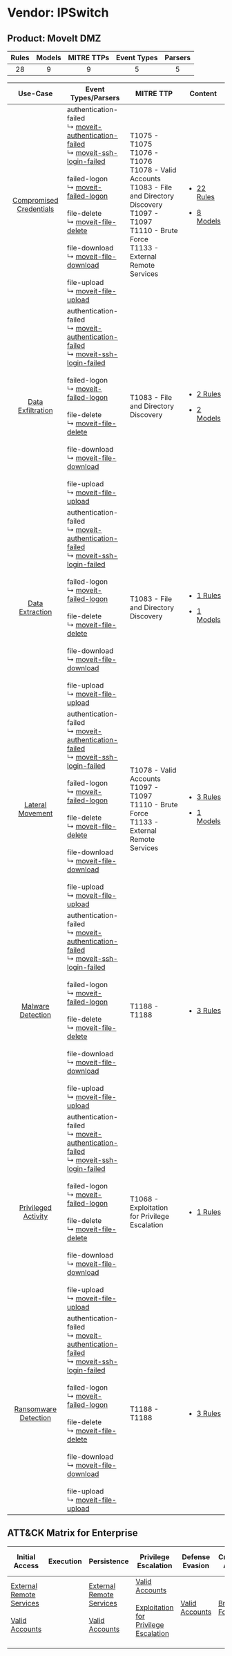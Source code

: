 Vendor: IPSwitch
================
Product: MoveIt DMZ
-------------------
| Rules | Models | MITRE TTPs | Event Types | Parsers |
|:-----:|:------:|:----------:|:-----------:|:-------:|
|  28   |   9    |     9      |      5      |    5    |

|                                  Use-Case                                  | Event Types/Parsers                                                                                                                                                                                                                                                                                                                                                                                                                                                                                                                                                                               | MITRE TTP                                                                                                                                                                        | Content                                                                                                                 |
|:--------------------------------------------------------------------------:| ------------------------------------------------------------------------------------------------------------------------------------------------------------------------------------------------------------------------------------------------------------------------------------------------------------------------------------------------------------------------------------------------------------------------------------------------------------------------------------------------------------------------------------------------------------------------------------------------- | -------------------------------------------------------------------------------------------------------------------------------------------------------------------------------- | ----------------------------------------------------------------------------------------------------------------------- |
| [Compromised Credentials](../../../UseCases/uc_compromised_credentials.md) |  authentication-failed<br> ↳ [moveit-authentication-failed](Parsers/parserContent_moveit-authentication-failed.md)<br> ↳ [moveit-ssh-login-failed](Parsers/parserContent_moveit-ssh-login-failed.md)<br><br> failed-logon<br> ↳ [moveit-failed-logon](Parsers/parserContent_moveit-failed-logon.md)<br><br> file-delete<br> ↳ [moveit-file-delete](Parsers/parserContent_moveit-file-delete.md)<br><br> file-download<br> ↳ [moveit-file-download](Parsers/parserContent_moveit-file-download.md)<br><br> file-upload<br> ↳ [moveit-file-upload](Parsers/parserContent_moveit-file-upload.md)<br> | T1075 - T1075<br>T1076 - T1076<br>T1078 - Valid Accounts<br>T1083 - File and Directory Discovery<br>T1097 - T1097<br>T1110 - Brute Force<br>T1133 - External Remote Services<br> | [<ul><li>22 Rules</li></ul><ul><li>8 Models</li></ul>](Rules_Models/r_m_ipswitch_moveit_dmz_Compromised_Credentials.md) |
|       [Data Exfiltration](../../../UseCases/uc_data_exfiltration.md)       |  authentication-failed<br> ↳ [moveit-authentication-failed](Parsers/parserContent_moveit-authentication-failed.md)<br> ↳ [moveit-ssh-login-failed](Parsers/parserContent_moveit-ssh-login-failed.md)<br><br> failed-logon<br> ↳ [moveit-failed-logon](Parsers/parserContent_moveit-failed-logon.md)<br><br> file-delete<br> ↳ [moveit-file-delete](Parsers/parserContent_moveit-file-delete.md)<br><br> file-download<br> ↳ [moveit-file-download](Parsers/parserContent_moveit-file-download.md)<br><br> file-upload<br> ↳ [moveit-file-upload](Parsers/parserContent_moveit-file-upload.md)<br> | T1083 - File and Directory Discovery<br>                                                                                                                                         | [<ul><li>2 Rules</li></ul><ul><li>2 Models</li></ul>](Rules_Models/r_m_ipswitch_moveit_dmz_Data_Exfiltration.md)        |
|         [Data Extraction](../../../UseCases/uc_data_extraction.md)         |  authentication-failed<br> ↳ [moveit-authentication-failed](Parsers/parserContent_moveit-authentication-failed.md)<br> ↳ [moveit-ssh-login-failed](Parsers/parserContent_moveit-ssh-login-failed.md)<br><br> failed-logon<br> ↳ [moveit-failed-logon](Parsers/parserContent_moveit-failed-logon.md)<br><br> file-delete<br> ↳ [moveit-file-delete](Parsers/parserContent_moveit-file-delete.md)<br><br> file-download<br> ↳ [moveit-file-download](Parsers/parserContent_moveit-file-download.md)<br><br> file-upload<br> ↳ [moveit-file-upload](Parsers/parserContent_moveit-file-upload.md)<br> | T1083 - File and Directory Discovery<br>                                                                                                                                         | [<ul><li>1 Rules</li></ul><ul><li>1 Models</li></ul>](Rules_Models/r_m_ipswitch_moveit_dmz_Data_Extraction.md)          |
|        [Lateral Movement](../../../UseCases/uc_lateral_movement.md)        |  authentication-failed<br> ↳ [moveit-authentication-failed](Parsers/parserContent_moveit-authentication-failed.md)<br> ↳ [moveit-ssh-login-failed](Parsers/parserContent_moveit-ssh-login-failed.md)<br><br> failed-logon<br> ↳ [moveit-failed-logon](Parsers/parserContent_moveit-failed-logon.md)<br><br> file-delete<br> ↳ [moveit-file-delete](Parsers/parserContent_moveit-file-delete.md)<br><br> file-download<br> ↳ [moveit-file-download](Parsers/parserContent_moveit-file-download.md)<br><br> file-upload<br> ↳ [moveit-file-upload](Parsers/parserContent_moveit-file-upload.md)<br> | T1078 - Valid Accounts<br>T1097 - T1097<br>T1110 - Brute Force<br>T1133 - External Remote Services<br>                                                                           | [<ul><li>3 Rules</li></ul><ul><li>1 Models</li></ul>](Rules_Models/r_m_ipswitch_moveit_dmz_Lateral_Movement.md)         |
|       [Malware Detection](../../../UseCases/uc_malware_detection.md)       |  authentication-failed<br> ↳ [moveit-authentication-failed](Parsers/parserContent_moveit-authentication-failed.md)<br> ↳ [moveit-ssh-login-failed](Parsers/parserContent_moveit-ssh-login-failed.md)<br><br> failed-logon<br> ↳ [moveit-failed-logon](Parsers/parserContent_moveit-failed-logon.md)<br><br> file-delete<br> ↳ [moveit-file-delete](Parsers/parserContent_moveit-file-delete.md)<br><br> file-download<br> ↳ [moveit-file-download](Parsers/parserContent_moveit-file-download.md)<br><br> file-upload<br> ↳ [moveit-file-upload](Parsers/parserContent_moveit-file-upload.md)<br> | T1188 - T1188<br>                                                                                                                                                                | [<ul><li>3 Rules</li></ul>](Rules_Models/r_m_ipswitch_moveit_dmz_Malware_Detection.md)                                  |
|     [Privileged Activity](../../../UseCases/uc_privileged_activity.md)     |  authentication-failed<br> ↳ [moveit-authentication-failed](Parsers/parserContent_moveit-authentication-failed.md)<br> ↳ [moveit-ssh-login-failed](Parsers/parserContent_moveit-ssh-login-failed.md)<br><br> failed-logon<br> ↳ [moveit-failed-logon](Parsers/parserContent_moveit-failed-logon.md)<br><br> file-delete<br> ↳ [moveit-file-delete](Parsers/parserContent_moveit-file-delete.md)<br><br> file-download<br> ↳ [moveit-file-download](Parsers/parserContent_moveit-file-download.md)<br><br> file-upload<br> ↳ [moveit-file-upload](Parsers/parserContent_moveit-file-upload.md)<br> | T1068 - Exploitation for Privilege Escalation<br>                                                                                                                                | [<ul><li>1 Rules</li></ul>](Rules_Models/r_m_ipswitch_moveit_dmz_Privileged_Activity.md)                                |
|    [Ransomware Detection](../../../UseCases/uc_ransomware_detection.md)    |  authentication-failed<br> ↳ [moveit-authentication-failed](Parsers/parserContent_moveit-authentication-failed.md)<br> ↳ [moveit-ssh-login-failed](Parsers/parserContent_moveit-ssh-login-failed.md)<br><br> failed-logon<br> ↳ [moveit-failed-logon](Parsers/parserContent_moveit-failed-logon.md)<br><br> file-delete<br> ↳ [moveit-file-delete](Parsers/parserContent_moveit-file-delete.md)<br><br> file-download<br> ↳ [moveit-file-download](Parsers/parserContent_moveit-file-download.md)<br><br> file-upload<br> ↳ [moveit-file-upload](Parsers/parserContent_moveit-file-upload.md)<br> | T1188 - T1188<br>                                                                                                                                                                | [<ul><li>3 Rules</li></ul>](Rules_Models/r_m_ipswitch_moveit_dmz_Ransomware_Detection.md)                               |

ATT&CK Matrix for Enterprise
----------------------------
| Initial Access                                                                                                                                   | Execution | Persistence                                                                                                                                      | Privilege Escalation                                                                                                                                          | Defense Evasion                                                     | Credential Access                                                | Discovery                                                                         | Lateral Movement | Collection | Command and Control | Exfiltration | Impact |
| ------------------------------------------------------------------------------------------------------------------------------------------------ | --------- | ------------------------------------------------------------------------------------------------------------------------------------------------ | ------------------------------------------------------------------------------------------------------------------------------------------------------------- | ------------------------------------------------------------------- | ---------------------------------------------------------------- | --------------------------------------------------------------------------------- | ---------------- | ---------- | ------------------- | ------------ | ------ |
| [External Remote Services](https://attack.mitre.org/techniques/T1133)<br><br>[Valid Accounts](https://attack.mitre.org/techniques/T1078)<br><br> |           | [External Remote Services](https://attack.mitre.org/techniques/T1133)<br><br>[Valid Accounts](https://attack.mitre.org/techniques/T1078)<br><br> | [Valid Accounts](https://attack.mitre.org/techniques/T1078)<br><br>[Exploitation for Privilege Escalation](https://attack.mitre.org/techniques/T1068)<br><br> | [Valid Accounts](https://attack.mitre.org/techniques/T1078)<br><br> | [Brute Force](https://attack.mitre.org/techniques/T1110)<br><br> | [File and Directory Discovery](https://attack.mitre.org/techniques/T1083)<br><br> |                  |            |                     |              |        |